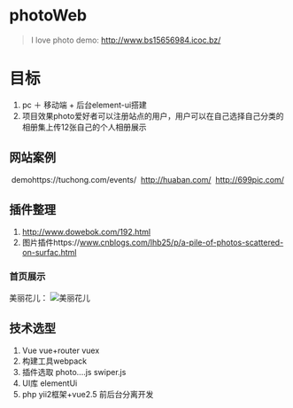 # photoWeb
> I love photo
demo: http://www.bs15656984.icoc.bz/ 
# 目标
 1. pc ＋ 移动端 + 后台element-ui搭建
 2. 项目效果photo爱好者可以注册站点的用户，用户可以在自己选择自己分类的相册集上传12张自己的个人相册展示
 
## 网站案例
  demohttps://tuchong.com/events/
  http://huaban.com/
  http://699pic.com/

## 插件整理
 1. http://www.dowebok.com/192.html 
 2. 图片插件https://www.cnblogs.com/lhb25/p/a-pile-of-photos-scattered-on-surfac.html
  
### 首页展示
   美丽花儿： 
   ![美丽花儿](http://114.215.91.58/Blog//static/userImages/20180426/1524713957268002903.jpg "美丽花儿")
## 技术选型
 1. Vue vue+router vuex 
 2. 构建工具webpack
 3. 插件选取 photo....js swiper.js 
 4. UI库 elementUi 
 5. php yii2框架+vue2.5 前后台分离开发
   
